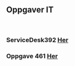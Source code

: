 <html lang="en">
<head>
    <meta charset="UTF-8">
    <meta name="viewport" content="width=, initial-scale=1.0">
    <meta http-equiv="X-UA-Compatible" content="ie=edge">
</head>
<body>
   <h2>Oppgaver IT</h2>
    <br>
    <h3>ServiceDesk392 <a href="https://hsumstad.github.io/Henrik-Truls/392/index.html">Her</a></h3>
    <h3>Oppgave 461 <a href="https://hsumstad.github.io/461/Framside.html">Her</a></h3>
       </body>
       </html>
